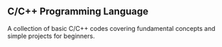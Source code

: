 ## C/C++ Programming Language
A collection of basic C/C++ codes covering fundamental concepts and simple projects for beginners.
